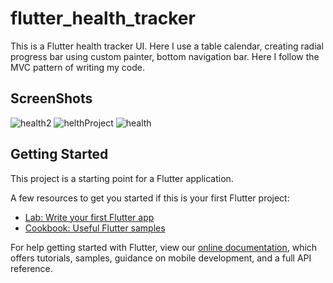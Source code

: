 # flutter_health_tracker


This is a Flutter health tracker UI. Here I use a table calendar, creating radial progress bar using custom painter,  bottom navigation bar. Here I follow the MVC pattern of writing my code.

## ScreenShots
![health2](https://user-images.githubusercontent.com/75200754/112835058-94d16600-90ba-11eb-98c5-70512e503c5f.png)
![helthProject](https://user-images.githubusercontent.com/75200754/112835586-48d2f100-90bb-11eb-942e-831cb0c4b3d5.gif)
![health](https://user-images.githubusercontent.com/75200754/112835149-bc283300-90ba-11eb-91c2-5b3d6240604a.png)

## Getting Started

This project is a starting point for a Flutter application.

A few resources to get you started if this is your first Flutter project:

- [Lab: Write your first Flutter app](https://flutter.dev/docs/get-started/codelab)
- [Cookbook: Useful Flutter samples](https://flutter.dev/docs/cookbook)

For help getting started with Flutter, view our
[online documentation](https://flutter.dev/docs), which offers tutorials,
samples, guidance on mobile development, and a full API reference.
